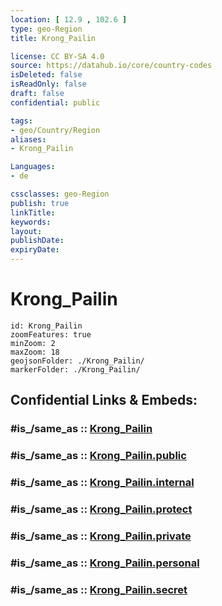 ```yaml
---
location: [ 12.9 , 102.6 ] 
type: geo-Region
title: Krong_Pailin

license: CC BY-SA 4.0
source: https://datahub.io/core/country-codes
isDeleted: false
isReadOnly: false
draft: false
confidential: public

tags:
- geo/Country/Region
aliases:
- Krong_Pailin

Languages:
- de

cssclasses: geo-Region
publish: true
linkTitle: 
keywords: 
layout: 
publishDate: 
expiryDate: 
---
```


# Krong_Pailin

```leaflet
id: Krong_Pailin
zoomFeatures: true 
minZoom: 2 
maxZoom: 18
geojsonFolder: ./Krong_Pailin/
markerFolder: ./Krong_Pailin/
```


## Confidential Links & Embeds: 

### #is_/same_as :: [Krong_Pailin](/_Standards/Earth/Continent/Asia/Asia~South~East/Cambodia/Provinces~Cambodia/Krong_Pailin.md) 

### #is_/same_as :: [Krong_Pailin.public](/_public/Earth/Continent/Asia/Asia~South~East/Cambodia/Provinces~Cambodia/Krong_Pailin.public.md) 

### #is_/same_as :: [Krong_Pailin.internal](/_internal/Earth/Continent/Asia/Asia~South~East/Cambodia/Provinces~Cambodia/Krong_Pailin.internal.md) 

### #is_/same_as :: [Krong_Pailin.protect](/_protect/Earth/Continent/Asia/Asia~South~East/Cambodia/Provinces~Cambodia/Krong_Pailin.protect.md) 

### #is_/same_as :: [Krong_Pailin.private](/_private/Earth/Continent/Asia/Asia~South~East/Cambodia/Provinces~Cambodia/Krong_Pailin.private.md) 

### #is_/same_as :: [Krong_Pailin.personal](/_personal/Earth/Continent/Asia/Asia~South~East/Cambodia/Provinces~Cambodia/Krong_Pailin.personal.md) 

### #is_/same_as :: [Krong_Pailin.secret](/_secret/Earth/Continent/Asia/Asia~South~East/Cambodia/Provinces~Cambodia/Krong_Pailin.secret.md)

